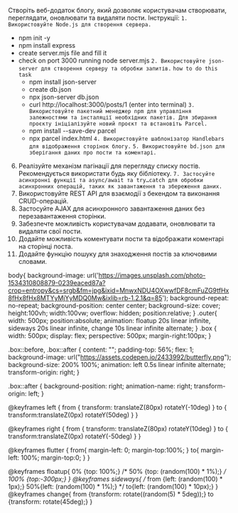 Створіть веб-додаток блогу, який дозволяє користувачам створювати, переглядати, оновлювати та видаляти пости. 
Інструкції:
`1. Використовуйте Node.js для створення сервера.`
* npm init -y
* npm install express
* create server.mjs file and fill it
* check on port 3000 running node server.mjs
`2. Використовуйте json-server для створення серверу та обробки запитів.`
`how to do this task`
    * npm install json-server
    * create db.json
    * npx json-server db.json
    * curl http://localhost:3000/posts/1   (enter into terminal)
`3. Використовуйте пакетний менеджер npm для управління залежностями та інсталяції необхідних пакетів. Для збирання проєкту ініціалізуйте новий проєкт та встановіть Parcel.`
    * npm install --save-dev parcel
    * npx parcel index.html
`4. Використовуйте шаблонізатор Handlebars для відображення сторінок блогу.`
`5. Використовуйте bd.json для зберігання даних про пости та коментарі.`
6. Реалізуйте механізм пагінації для перегляду списку постів. Рекомендується використати будь яку бібліотеку.
`7. Застосуйте асинхронні функції та async/await та try…catch для обробки асинхронних операцій, таких як завантаження та збереження даних. `
8. Використовуйте REST API для взаємодії з бекендом та виконання CRUD-операцій.
9. Застосуйте AJAX для асинхронного завантаження даних без перезавантаження сторінки.
10. Забезпечте можливість користувачам додавати, оновлювати та видаляти свої пости.
11. Додайте можливість коментувати пости та відображати коментарі на сторінці поста.
12. Додайте функцію пошуку для знаходження постів за ключовими словами.


body{
  background-image: url('https://images.unsplash.com/photo-1534310808879-0239eaced87a?crop=entropy&cs=srgb&fm=jpg&ixid=MnwxNDU4OXwwfDF8cmFuZG9tfHx8fHx8fHx8MTYyMjYyMDQ0Mw&ixlib=rb-1.2.1&q=85');
   background-repeat: no-repeat;
   background-position: center center;
   background-size: cover;
   height:100vh;
   width:100vw;
   overflow: hidden;
   position:relative;
 }
 .outer{
   width: 500px;
   position:absolute;
   animation: floatup 20s linear infinite, sideways 20s linear infinite, change 10s linear infinite alternate;
 }
 .box {
   width: 500px;
   display: flex;
   perspective: 500px;
   margin-right:100px;
 }
 
 .box::before,
 .box::after {
   content: "";
   padding-top: 56%;
   flex: 1;
  background-image: url("https://assets.codepen.io/2433992/butterfly.png");
   background-size: 200% 100%;
   animation: left 0.5s linear infinite alternate;
   transform-origin: right;
 }
 
 .box::after {
   background-position: right;
   animation-name: right;
   transform-origin: left;
 }
 
 @keyframes left {
   from {
     transform: translateZ(80px) rotateY(-10deg)
   }
   to {
     transform:translateZ(0px) rotateY(50deg) 
   }
 }
 
 @keyframes right {
   from { 
     transform: translateZ(80px) rotateY(10deg)
   }
   to {
     transform:translateZ(0px) rotateY(-50deg) 
   }
 }
 
 @keyframes flutter {
   from{ 
     margin-left: 0;
     margin-top:100%; 
     }
   to{
     margin-left: 100%;
     margin-top:0;
     }
   }
 
 @keyframes floatup{
   0% {top: 100%;}
   /* 50% {top: (random(100) * 1%);} */
   100% {top:-300px;}
 }
 @keyframes sideways{
   /* from {left: (random(100) * 1px);}
   50%{left: (random(100) * 1%);} */
   to{left: (random(100) * 10px);}
 }
 @keyframes change{
   from {transform: rotate((random(5) * 5deg));}
   to {transform: rotate(45deg);}
 }
 